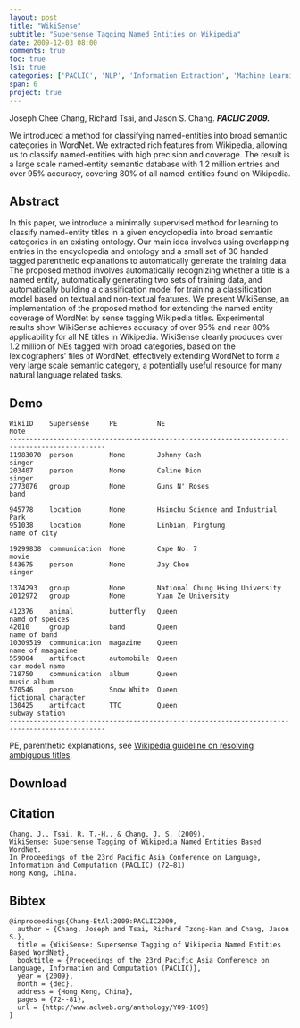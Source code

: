 ```yaml
---
layout: post
title: "WikiSense"
subtitle: "Supersense Tagging Named Entities on Wikipedia"
date: 2009-12-03 08:00
comments: true
toc: true
lsi: true
categories: ['PACLIC', 'NLP', 'Information Extraction', 'Machine Learning']
span: 6
project: true
---
```



Joseph Chee Chang, Richard Tsai, and Jason S. Chang. ***PACLIC 2009.***


We introduced a method for classifying named-entities into broad semantic
categories in WordNet. We extracted rich features from Wikipedia, allowing us
to classify named-entities with high precision and coverage. The result is a
large scale named-entity semantic database with 1.2 million entries and over
95% accuracy, covering 80% of all named-entities found on Wikipedia.

<!--more-->

Abstract
----------------------
In this paper, we introduce a minimally supervised method for learning to
classify named-entity titles in a given encyclopedia into broad semantic
categories in an existing ontology. Our main idea involves using overlapping
entries in the encyclopedia and ontology and a small set of 30 handed tagged
parenthetic explanations to automatically generate the training data. The
proposed method involves automatically recognizing whether a title is a named
entity, automatically generating two sets of training data, and automatically
building a classification model for training a classification model based on
textual and non-textual features. We present WikiSense, an implementation of
the proposed method for extending the named entity coverage of WordNet by sense
tagging Wikipedia titles. Experimental results show WikiSense achieves accuracy
of over 95% and near 80% applicability for all NE titles in Wikipedia.
WikiSense cleanly produces over 1.2 million of NEs tagged with broad
categories, based on the lexicographers’ files of WordNet, effectively
extending WordNet to form a very large scale semantic category, a potentially
useful resource for many natural language related tasks.

Demo
----------------------

```
WikiID    Supersense     PE          NE                                   Note
----------------------------------------------------------------------------------------------
11983070  person         None        Johnny Cash                          singer
203407    person         None        Celine Dion                          singer
2773076   group          None        Guns N' Roses                        band

945778    location       None        Hsinchu Science and Industrial Park
951038    location       None        Linbian, Pingtung                    name of city

19299838  communication  None        Cape No. 7                           movie
543675    person         None        Jay Chou                             singer

1374293   group          None        National Chung Hsing University
2012972   group          None        Yuan Ze University

412376    animal         butterfly   Queen                                namd of speices
42010     group          band        Queen                                name of band
10309519  communication  magazine    Queen                                name of maagazine
559004    artifcact      automobile  Queen                                car model name
718750    communication  album       Queen                                music album
570546    person         Snow White  Queen                                fictional character
130425    artifcact      TTC         Queen                                subway station
----------------------------------------------------------------------------------------------
```

PE, parenthetic explanations, see <a href='http://en.wikipedia.org/wiki/Wikipedia:Disambiguation'>Wikipedia guideline on resolving ambiguous titles</a>.

Download
----------------------

Citation
----------------------

```
Chang, J., Tsai, R. T.-H., & Chang, J. S. (2009).
WikiSense: Supersense Tagging of Wikipedia Named Entities Based WordNet.
In Proceedings of the 23rd Pacific Asia Conference on Language, Information and Computation (PACLIC) (72–81)
Hong Kong, China. 
```

Bibtex
----------------------
```
@inproceedings{Chang-EtAl:2009:PACLIC2009,
  author = {Chang, Joseph and Tsai, Richard Tzong-Han and Chang, Jason S.},
  title = {WikiSense: Supersense Tagging of Wikipedia Named Entities Based WordNet},
  booktitle = {Proceedings of the 23rd Pacific Asia Conference on Language, Information and Computation (PACLIC)},
  year = {2009},
  month = {dec},
  address = {Hong Kong, China},
  pages = {72--81},
  url = {http://www.aclweb.org/anthology/Y09-1009}
}
```
